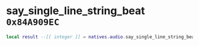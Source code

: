 # say_single_line_string_beat `0x84A909EC`

```lua
local result --[[ integer ]] = natives.audio.say_single_line_string_beat(_unk0 --[[ integer ]], _unk1 --[[ integer ]], _unk2 --[[ integer ]], _unk3 --[[ integer ]], _unk4 --[[ integer ]], _unk5 --[[ integer ]], _unk6 --[[ integer ]], _unk7 --[[ integer ]], _unk8 --[[ integer ]], _unk9 --[[ integer ]])
```